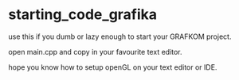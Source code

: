 # starting_code_grafika 

use this if you dumb or lazy enough to start your GRAFKOM project.

open main.cpp and copy in your favourite text editor.

hope you know how to setup openGL on your text editor or IDE.
